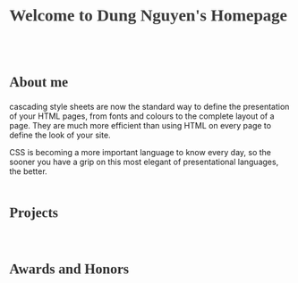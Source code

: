 <h1 style="color:rgb(60,60,60); font-family:Didot; font-size:30px">Welcome to Dung Nguyen's Homepage</h1>
<br/>
<br/>
<h2 style="color:rgb(50,50,50); font-family:Georgia; font-size:25px">About me</h2>
cascading style sheets are now the standard way to define the presentation of your HTML pages, from fonts and colours to the complete layout of a page. They are much more efficient than using HTML on every page to define the look of your site.

CSS is becoming a more important language to know every day, so the sooner you have a grip on this most elegant of presentational languages, the better.
<br/><br/>

<h2 style="color:rgb(50,50,50); font-family:Georgia; font-size:25px">Projects</h2>

<br/>





<h2 style="color:rgb(50,50,50); font-family:Georgia; font-size:25px">Awards and Honors</h2>

<br/><br/>
